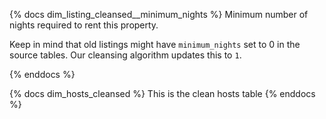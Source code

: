 {% docs dim_listing_cleansed__minimum_nights %}
Minimum number of nights required to rent this property.

Keep in mind that old listings might have `minimum_nights` set
to 0 in the source tables. Our cleansing algorithm updates this to `1`.

{% enddocs %}

{% docs dim_hosts_cleansed %}
This is the clean hosts table
{% enddocs %}

